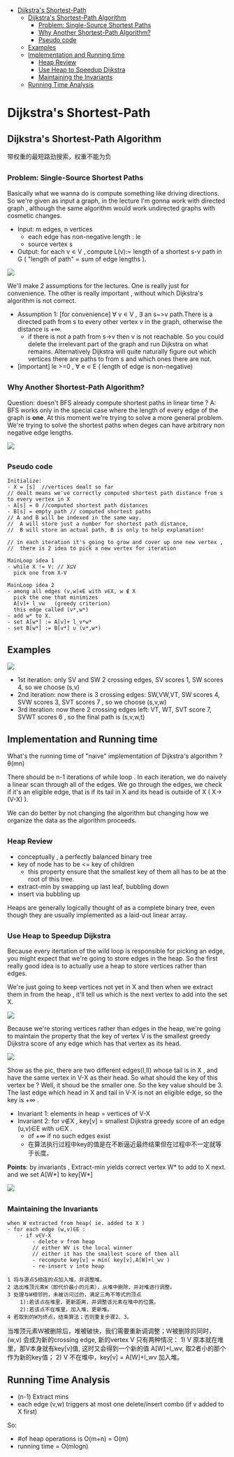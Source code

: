 [](...menustart)

- [Dijkstra's Shortest-Path](#26e3bfaa6f7cabafa5ca159b210d4d49)
    - [Dijkstra's Shortest-Path Algorithm](#9da49bac70bc04960fbddf1ef0a5d2d9)
        - [Problem: Single-Source Shortest Paths](#ca071722757a16a38066ef54846aa6c3)
        - [Why Another Shortest-Path Algorithm?](#1eaef9d12a746195ea15ef25ebc3a7c8)
        - [Pseudo code](#34460a35a20211ec1d40102cc5f52de5)
    - [Examples](#ff7c0fcd6a31e735a61c001f75426961)
    - [Implementation and Running time](#3e5d3e41b577901d52f5a80509aae808)
        - [Heap Review](#377e23358a8c1384601aa5401d0c7af4)
        - [Use Heap to Speedup Dijkstra](#6d07a1b2f36548f5400dad288e02b4f8)
        - [Maintaining the Invariants](#d52f64236fbf5cf269d2ab1ca15680bd)
    - [Running Time Analysis](#e1c6f3377a2758270a95bc56571d46a5)

[](...menuend)


<h2 id="26e3bfaa6f7cabafa5ca159b210d4d49"></h2>

# Dijkstra's Shortest-Path

<h2 id="9da49bac70bc04960fbddf1ef0a5d2d9"></h2>

## Dijkstra's Shortest-Path Algorithm

带权重的最短路劲搜索，权重不能为负

<h2 id="ca071722757a16a38066ef54846aa6c3"></h2>

### Problem: Single-Source Shortest Paths

Basically what we wanna do is compute something like driving directions. So we're given as input a graph, in the lecture I'm gonna work with directed graph , although the same algorithm would work undirected graphs with cosmetic changes.

- Input: m edges, n vertices
    - each edge has non-negative length : le
    - source vertex s
- Output: for each v ∊ V , compute L(v):= length of a shortest s-v path in G ( "length of path" = sum of edge lengths ).

![](../imgs/shortest_path.PNG)

We'll make 2 assumptions for the lectures. One is really just for convenience. The other is really important , without which Dijkstra's algorithm is not correct.

- Assumption 1: [for convenience] ∀ v ∊ V , ∃ an s~>v path.There is a directed path from s to every other vertex v in the graph, otherwise the distance is +∞.
    - if there is not a path from s->v  then v is not reachable. So you could delete the irrelevant part of the graph and run Dijkstra on what remains. Alternatively Dijkstra will quite naturally figure out which vertices there are paths to from s and which ones there are not.
- [important] le >=0 , ∀ e ∊ E  ( length of edge is non-negative)


<h2 id="1eaef9d12a746195ea15ef25ebc3a7c8"></h2>

### Why Another Shortest-Path Algorithm?

Question: doesn't BFS already compute shortest paths in linear time ?
A: BFS works only in the special case where the length of every edge of the graph is **one**.  At this moment we're trying to solve a more general problem. We're trying to solve the shortest paths when deges can have arbitrary non negative edge lengths.

![](../imgs/Dijkstra_illu.PNG)

<h2 id="34460a35a20211ec1d40102cc5f52de5"></h2>

### Pseudo code

```
Initialize:
- X = [s]  //vertices dealt so far
// dealt means we've correctly computed shortest path distance from s to every vertex in X
- A[s] = 0 //computed shortest path distances
- B[s] = empty path // computed shortest paths
// A and B will be indexed in the same way. 
//  A will store just a number for shortest path distance, 
//  B will store an actual path, B is only to help explanation!

// in each iteration it's going to grow and cover up one new vertex , 
//  there is 2 idea to pick a new vertex for iteration

MainLoop idea 1
- while X != V: // X⊆V
  pick one from X-V 

MainLoop idea 2
- among all edges (v,w)∊E with v∈X, w ∉ X 
  pick the one that minimizes 
  A[v]+ l_vw   (greedy criterion)
  this edge called (v*,w*)
- add w* to X.
- set A[w*] := A[v]+ l_v*w*
- set B[w*] := B[v*] ∪ (v*,w*)
```


<h2 id="ff7c0fcd6a31e735a61c001f75426961"></h2>

## Examples

![](../imgs/Dijkstra_iteration1.PNG)

- 1st iteration: only SV and SW 2 crossing edges, SV scores 1, SW scores 4, so we choose (s,v)
- 2nd iteration: now there is 3 crossing edges: SW,VW,VT, SW scores 4, SVW scores 3, SVT scores 7 , so we choose (s,v,w)
- 3rd iteration: now there 2 crossing edges left: VT, WT, SVT score 7, SVWT scores 6 , so the final path is (s,v,w,t)

<h2 id="3e5d3e41b577901d52f5a80509aae808"></h2>

## Implementation and Running time

What's the running time of "naive" implementation of Dijkstra's algorithm ?  θ(mn)

There should be n-1 iterations of while loop . In each iteration, we do naively a linear scan through all of the edges. We go through the edges, we check if it's an eligible edge, that is if its tail in X and its head is outside of X ( X->(V-X) ).

We can do better by not changing the algorithm but changing how we organize the data as the algorithm proceeds.


<h2 id="377e23358a8c1384601aa5401d0c7af4"></h2>

### Heap Review

- conceptually , a perfectly balanced binary tree 
- key of node has to be  <= key of children 
    - this property ensure that the smallest key of them all has to be at the root of this tree.
- extract-min by swapping up last leaf, bubbling down
- insert via bubbling up
 
Heaps are generally logically thought of as a complete binary tree, even though they are usually implemented as a laid-out linear array. 


<h2 id="6d07a1b2f36548f5400dad288e02b4f8"></h2>

### Use Heap to Speedup Dijkstra

Because every itertation of the wild loop is responsible for picking an edge, you might expect that we're going to store edges in the heap. So the first really good idea is to actually use a heap to store vertices rather than edges.

We're just going to keep vertices not yet in X and then when we extract them in from the heap , it'll tell us which is the next vertex to add into the set X.

![](../imgs/Dijkstra_X_V-X.PNG)

Because we're storing vertices rather than edges in the heap, we're going to maintain the property that the key of vertex V is the smallest greedy Dijkstra score of any edge which has that vertex as its head.

![](../imgs/Dijkstra_X_X-V_key.PNG)

Show as the pic, there are two different edges(I,II) whose tail is in X , and have the same vertex in V-X as their head. So what should the key of this vertex be ? Well, it shoud be the smaller one. So the key value should be 3. The last edge which head in X and tail in V-X is not an eligible edge, so the key is +∞ . 

- Invariant 1: elements in heap = vertices of V-X
- Invariant 2: for v∉X , key[v] = smallest Dijkstra greedy score of an edge (u,v)∈E  with u∈X .
    - of +∞ if no such edges exist
    - 在算法执行过程中key的值是在不断逼近最终结果但在过程中不一定就等于长度。
 

**Points**: by invariants , Extract-min yields correct vertex W\* to add to X next. and we set A[W\*] to key[W\*]

![](../imgs/Dijkstra_heap_speedup.PNG)


<h2 id="d52f64236fbf5cf269d2ab1ca15680bd"></h2>

### Maintaining the Invariants

```
when W extracted from heap( ie. added to X )
- for each edge (w,v)∈E : 
    - if v∈V-X 
        - delete v from heap
        // either WV is the local winner
        // either it has the smallest score of them all
        - recompute key[v] = min( key[v],A[W]+l_wv )
        - re-insert v into heap
```

```
1 将与源点S相连的点加入堆，并调整堆。
2 选出堆顶元素W（即代价最小的元素），从堆中删除，并对堆进行调整。
3 处理与W相邻的，未被访问过的，满足三角不等式的顶点
    1):若该点在堆里，更新距离，并调整该元素在堆中的位置。
    2):若该点不在堆里，加入堆，更新堆。
4 若取到的W为终点，结束算法；否则重复步骤2、3。
```

当堆顶元素W被删除后，堆被破快，我们需要重新调调整；W被删除的同时， (w,v) 会成为新的crossing edge, 新的vertex V 只有两种情况： 1) V 原本就在堆里，那V本身就有key[v]值, 这时又会得到一个新的值 A[W]+l_wv, 取2者小的那个作为新的key值； 2) V 不在堆中，key[v] = A[W]+l_wv 加入堆。

<h2 id="e1c6f3377a2758270a95bc56571d46a5"></h2>

## Running Time Analysis

- (n-1) Extract mins
- each edge (v,w) triggers at most one delete/insert combo (if v added to X first)

So:

- #of heap operations is O(m+n) = O(m)
- running time = O(mlogn) 
